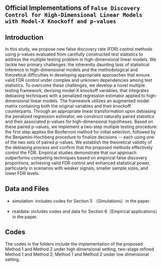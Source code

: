 ## Official Implementations of `False Discovery Control for High-Dimensional Linear Models with Model-X Knockoff and p-values`

## Introduction

In this study, we propose new false discovery rate (FDR) control methods using p-values evaluated from carefully constructed test statistics to address the multiple testing problem in high-dimensional linear models. We tackle two primary challenges: the inherently daunting task of statistical inference in high-dimensional models and the methodological and theoretical difficulties in developing appropriate approaches that ensure valid FDR control under complex and unknown dependencies among test statistics.
To overcome these challenges, we develop a novel multiple testing framework, devising model-X knockoff variables, that integrates debiasing techniques with a penalized regression estimator applied to high-dimensional linear models. The framework utilizes an augmented model matrix containing both the original variables and their knockoff counterparts. Through an appropriate linear transformation upon debiasing the penalized regression estimator, we construct naturally paired statistics and their associated p-values for high-dimensional hypotheses. Based on these paired p-values, we implement a two-step multiple testing procedure: the first step applies the Bonferroni method for initial selection, followed by the Benjamini-Hochberg procedure to finalize decisions -- each using one of the two sets of paired p-values. 
We establish the theoretical validity of the debiasing process and confirm that the proposed methods effectively control the FDR. Empirical studies demonstrate that our approach outperforms competing techniques based on empirical false discovery proportions, achieving valid FDR control and enhanced statistical power, particularly in scenarios with weaker signals, smaller sample sizes, and lower FDR levels.

## Data and Files

* simulation: includes codes for Section 5 （Simulations）in the paper.

* realdata: includes codes and data for Section 6（Empirical applications）in the paper.

## Codes

The codes in the folders include the implementation of the proposed Method 1 and Method 2 under high dimensional setting, two-stage refined Method 1 and Method 2, Method 1 and Method 2 under low dimensional setting.
